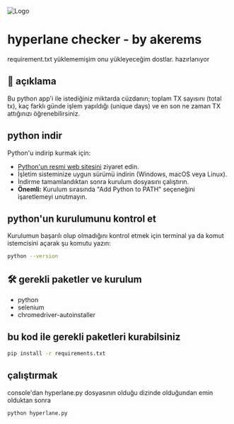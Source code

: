 ![Logo](https://miro.medium.com/v2/resize:fit:1400/0*Xo7ypMX3ZyYHgDV1.jpg)

# hyperlane checker - by akerems

requirement.txt yüklememişim onu yükleyeceğim dostlar.
hazırlanıyor

## 🚀 açıklama

Bu python app'i ile istediğiniz miktarda cüzdanın; toplam TX sayısını (total tx), kaç farklı günde işlem yapıldığı (unique days) ve en son ne zaman TX attığınızı öğrenebilirsiniz.

## python indir 

Python'u indirip kurmak için:

- [Python'un resmi web sitesini](https://www.python.org/downloads/) ziyaret edin.
- İşletim sisteminize uygun sürümü indirin (Windows, macOS veya Linux).
- İndirme tamamlandıktan sonra kurulum dosyasını çalıştırın.
- **Önemli:** Kurulum sırasında "Add Python to PATH" seçeneğini işaretlemeyi unutmayın.

## python'un kurulumunu kontrol et
Kurulumun başarılı olup olmadığını kontrol etmek için terminal ya da komut istemcisini açarak şu komutu yazın:
```bash
python --version
```
## 🛠️ gerekli paketler ve kurulum
- python
- selenium
- chromedriver-autoinstaller

## bu kod ile gerekli paketleri kurabilsiniz

```bash
pip install -r requirements.txt
```

## çalıştırmak
console'dan hyperlane.py dosyasının olduğu dizinde olduğundan emin olduktan sonra
```bash
python hyperlane.py
```


